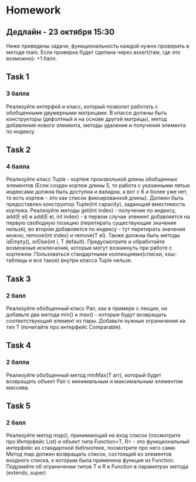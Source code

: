 # Homework 
## Дедлайн - 23 октября 15:30
Ниже приведены задачи, функциональность каждой нужно проверить в методе main. Если проверка будет сделана через assert(там, где это возможно): +1 балл. 

## Task 1
### 3 балла
Реализуйте интерфей и класс, который позволит работать с обобщенными двумерными матрицами. В классе должны быть конструкторы (дефолтный и на основе другой матрицы), метод добавления нового элемента, методы удаления и получения элемента по индексу.

## Task 2
### 4 балла
Реализуйте класс Tuple - кортеж произвольной длины обобщенных элементов (Если создан кортеж длины 5, то работа с указанными пятью индексами должна быть доступна и валидна, а вот с 6 и более уже нет, то есть кортеж - это как список фиксированной длины). Должен быть предоставлен конструктор Tuple(int capacity), задающий вместимость кортежа. Реализуйте методы get(int index) - получение по индексу, add(E el) и add(E el, int index) - в первом случае элемент добавляется на первую свободную позицию (перетирать существующие значения нельзя), во втором добавляется по индексу - тут перетирать значения можно, remove(int index) и remove(T el). Также должны быть методы isEmpty(), orElse(int i, T default). Предусмотрите и обработайте возможные исключения, которые могут возникнуть при работе с кортежем. Пользоваться стандартными коллекциями(списки, хэш-таблицы и все такое) внутри класса Tuple нельзя.

## Task 3
### 2 балл
Реализуйте обобщенный класс Pair<T>, как в примере с лекции, но добавьте два метода min() и max() - которые будут возвращать соответствующий элемент из пары. Добавьте нужные ограничения на тип T (почитайте про интерфейс Comparable).

## Task 4
### 2 балла
Реализуйте обобщенный метод minMax(T arr), который будет возвращать объект Pair с минимальным и максимальным элементом массива. 

## Task 5
### 2 балл
Реализуйте метод map(), принимающий на вход список (посмотрите про Интерфейс List) и объект типа Function<T, R> - это функциональный интерфейс из стандартной библиотеке, посмотрите про него сами. Метод map должен возвращать список, состоящий из элементов входного списка, к которым была применена функция из Function. Подумайте об ограничении типов T и R в Function в параметрах метода (extends, super)

